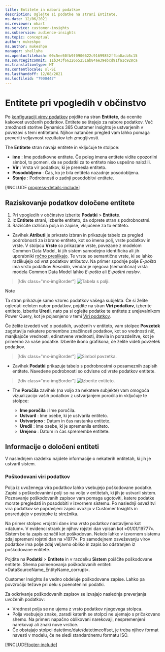 ```yaml
---
title: Entitete in nabori podatkov
description: Oglejte si podatke na strani Entitete.
ms.date: 12/06/2021
ms.reviewer: mhart
ms.service: customer-insights
ms.subservice: audience-insights
ms.topic: conceptual
author: mukeshpo
ms.author: mukeshpo
manager: shellyha
ms.openlocfilehash: 00c5ee50fb9f0906622c91699852ffba0acb5c15
ms.sourcegitcommit: 11b343f6622665251ab84ae39ebcd91fa1c928ca
ms.translationtype: HT
ms.contentlocale: sl-SI
ms.lasthandoff: 12/08/2021
ms.locfileid: "7900447"
---
```

# <a name="entities-in-audience-insights"></a>Entitete pri vpogledih v občinstvo

Po [konfiguraciji virov podatkov](data-sources.md) pojdite na stran **Entitete**, da ocenite kakovost uvoženih podatkov. Entitete se štejejo za nabore podatkov. Več zmožnosti storitve Dynamics 365 Customer Insights je ustvarjenih v povezavi s temi entitetami. Njihov natančen pregled vam lahko pomaga preveriti veljavnost rezultatov teh zmogljivosti.

The **Entitete** stran navaja entitete in vključuje te stolpce:

- **ime** : Ime podatkovne entitete. Če poleg imena entitete vidite opozorilni simbol, to pomeni, da se podatki za to entiteto niso uspešno naložili.
- **Vir** : Vrsta vir podatkov, ki je prenesla entiteto.
- **Posodobljeno** : Čas, ko je bila entiteta nazadnje posodobljena.
- **Stanje** : Podrobnosti o zadnji posodobitvi entitete.

[!INCLUDE [progress-details-include](../includes/progress-details-pane.md)]

## <a name="explore-a-specific-entitys-data"></a>Raziskovanje podatkov določene entitete

1. Pri vpogledih v občinstvo izberite **Podatki** > **Entitete**.
1. Iz **Entitete** strani, izberite entiteto, da odprete stran s podrobnostmi.  
1. Raziščite različna polja in zapise, vključene za to entiteto.

- Zavihek **Atributi** je privzeto izbran in prikazuje tabelo za pregled podrobnosti za izbrano entiteto, kot so imena polj, vrste podatkov in vrste. V stolpcu **Vrste** so prikazane vrste, povezane z modelom Common Data Model, ki jih sistem samodejno identificira ali jih uporabniki [ročno preslikajo](map-entities.md). Te vrste so semantične vrste, ki se lahko razlikujejo od vrst podatkov atributov. Na primer spodnje polje *E-pošta* ima vrsto podatkov *Besedilo*, vendar je njegova (semantična) vrsta modela Common Data Model lahko *E-pošta* ali *E-poštni naslov*.

> [!div class="mx-imgBorder"]
> ![Tabela s polji.](media/data-manager-entities-fields.PNG "Tabela s polji")

> [!NOTE]
> Ta stran prikazuje samo vzorec podatkov vašega subjekta. Če si želite ogledati celoten nabor podatkov, pojdite na stran **Viri podatkov**, izberite entiteto, izberite **Uredi**, nato pa si oglejte podatke te entitete z urejevalnikom Power Query, kot je pojasnjeno v temi [Viri podatkov](data-sources.md).

Če želite izvedeti več o podatkih, uvoženih v entiteto, vam stolpec **Povzetek** zagotavlja nekatere pomembne značilnosti podatkov, kot so vrednosti nič, manjkajoče vrednosti, edinstvene vrednosti, števila in porazdelitve, kot je primerno za vaše podatke. Izberite ikono grafikona, če želite videti povzetek podatkov.

> [!div class="mx-imgBorder"]
> ![Simbol povzetka.](media/data-manager-entities-summary.png "Tabela s povzetkom podatkov")

- Zavihek **Podatki** prikazuje tabelo s podrobnostmi o posameznih zapisih entitete. Navedene podrobnosti so odvisne od vrste podatkov entitete.

> [!div class="mx-imgBorder"]
> ![Izberite entiteto.](media/data-manager-entities-data.png "Izberite entiteto")

- The **Poročila** zavihek (na voljo za nekatere subjekte) vam omogoča vizualizacijo vaših podatkov z ustvarjanjem poročila in vključuje te stolpce:

  - **Ime poročila** : Ime poročila.
  - **Ustvaril** : Ime osebe, ki je ustvarila entiteto.
  - **Ustvarjeno** : Datum in čas nastanka entitete.
  - **Uredil** : Ime osebe, ki je spremenila entiteto.
  - **Urejeno** : Datum in čas spremembe entitete. 

## <a name="entity-specific-information"></a>Informacije o določeni entiteti

V naslednjem razdelku najdete informacije o nekaterih entitetah, ki jih je ustvaril sistem.

### <a name="corrupted-data-sources"></a>Poškodovani viri podatkov

Polja iz uvoženega vira podatkov lahko vsebujejo poškodovane podatke. Zapisi s poškodovanimi polji so na voljo v entitetah, ki jih je ustvaril sistem. Poznavanje poškodovanih zapisov vam pomaga ugotoviti, katere podatke morate pregledati in posodobiti v izvornem sistemu. Po naslednji osvežitvi vira podatkov se popravljeni zapisi uvozijo v Customer Insights in posredujejo v postopke iz strežnika. 

Na primer stolpec »rojstni dan« ima vrsto podatkov nastavljeno kot »datum«. V evidenci strank je njihov rojstni dan vpisan kot »01/01/19777«. Sistem bo ta zapis označil kot poškodovan. Nekdo lahko v izvornem sistemu zdaj spremeni rojstni dan na »1977«. Po samodejnem osveževanju virov podatkov ima polje zdaj veljavno obliko in zapis bo odstranjen iz poškodovane entitete. 

Pojdite na **Podatki** > **Entitete** in v razdelku **Sistem** poiščite poškodovane entitete. Shema poimenovanja poškodovanih entitet: »DataSourceName_EntityName_corrupt«.

Customer Insights še vedno obdeluje poškodovane zapise. Lahko pa povzročijo težave pri delu s poenotenimi podatki.

Za odkrivanje poškodovanih zapisov se izvajajo naslednja preverjanja uvoženih podatkov: 

- Vrednost polja se ne ujema z vrsto podatkov njegovega stolpca.
- Polja vsebujejo znake, zaradi katerih se stolpci ne ujemajo s pričakovano shemo. Na primer: napačno oblikovani narekovaji, nespremenjeni narekovaji ali znaki nove vrstice.
- Če obstajajo stolpci datetime/date/datetimeoffset, je treba njihov format navesti v modelu, če ne sledi standardnemu formatu ISO.


[!INCLUDE[footer-include](../includes/footer-banner.md)]

